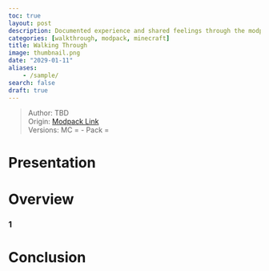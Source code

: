 ```yaml
---
toc: true
layout: post
description: Documented experience and shared feelings through the modpack.
categories: [walkthrough, modpack, minecraft]
title: Walking Through
image: thumbnail.png
date: "2029-01-11"
aliases:
    - /sample/
search: false
draft: true
---
```

>Author: TBD  
Origin: [Modpack Link]()  
Versions: MC =  - Pack =

# Presentation



# Overview
### 1



# Conclusion



<script src="https://utteranc.es/client.js"
        repo="orian34/travelogues"
        issue-term="title"
        label="Comment"
        theme="github-dark"
        crossorigin="anonymous"
        async>
</script>
